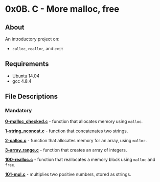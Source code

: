 # 0x0B. C - More malloc, free
## About
An introductory project on:
- `calloc`, `realloc`, and `exit`
## Requirements
- Ubuntu 14.04
- gcc 4.8.4
## File Descriptions
### Mandatory
**[0-malloc_checked.c](0-malloc_checked.c)** - function that allocates memory using `malloc`.

**[1-string_nconcat.c](1-string_nconcat.c)** - function that concatenates two strings.

**[2-calloc.c](2-calloc.c)** - function that allocates memory for an array, using `malloc`.

**[3-array_range.c](3-array_range.c)** - function that creates an array of integers.

**[100-realloc.c](100-realloc.c)** - function that reallocates a memory block using `malloc` and `free`.

**[101-mul.c](101-mul.c)** - multiplies two positive numbers, stored as strings.
